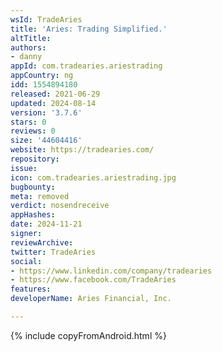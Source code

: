 ```yaml
---
wsId: TradeAries
title: 'Aries: Trading Simplified.'
altTitle: 
authors:
- danny
appId: com.tradearies.ariestrading
appCountry: ng
idd: 1554894180
released: 2021-06-29
updated: 2024-08-14
version: '3.7.6'
stars: 0
reviews: 0
size: '44604416'
website: https://tradearies.com/
repository: 
issue: 
icon: com.tradearies.ariestrading.jpg
bugbounty: 
meta: removed
verdict: nosendreceive
appHashes: 
date: 2024-11-21
signer: 
reviewArchive: 
twitter: TradeAries
social:
- https://www.linkedin.com/company/tradearies
- https://www.facebook.com/TradeAries
features: 
developerName: Aries Financial, Inc.

---
```


{% include copyFromAndroid.html %}